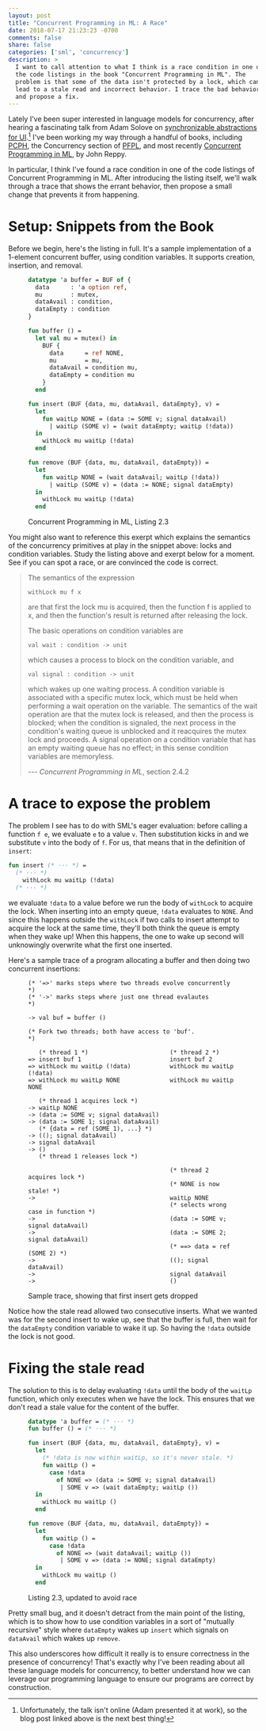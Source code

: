 ```yaml
---
layout: post
title: "Concurrent Programming in ML: A Race"
date: 2018-07-17 21:23:23 -0700
comments: false
share: false
categories: ['sml', 'concurrency']
description: >
  I want to call attention to what I think is a race condition in one of
  the code listings in the book "Concurrent Programming in ML". The
  problem is that some of the data isn't protected by a lock, which can
  lead to a stale read and incorrect behavior. I trace the bad behavior,
  and propose a fix.
---
```


Lately I've been super interested in language models for concurrency,
after hearing a fascinating talk from Adam Solove on [synchronizable
abstractions for UI].[^asolove] I've been working my way through a
handful of books, including [PCPH], the Concurrency section of [PFPL],
and most recently [Concurrent Programming in ML], by John Reppy.

[^asolove]: Unfortunately, the talk isn't online (Adam presented it at work), so the blog post linked above is the next best thing!

[synchronizable abstractions for UI]: https://medium.com/@asolove/synchronizable-abstractions-for-understandable-concurrency-64ae57cd61d1
[PCPH]: https://simonmar.github.io/pages/pcph.html
[PFPL]: http://www.cs.cmu.edu/~rwh/pfpl.html
[Concurrent Programming in ML]: http://www.cambridge.org/gb/academic/subjects/computer-science/distributed-networked-and-mobile-computing/concurrent-programming-ml?format=AR

In particular, I think I've found a race condition in one of the code
listings of Concurrent Programming in ML. After introducing the listing
itself, we'll walk through a trace that shows the errant behavior, then
propose a small change that prevents it from happening.

# Setup: Snippets from the Book

Before we begin, here's the listing in full. It's a sample
implementation of a 1-element concurrent buffer, using condition
variables. It supports creation, insertion, and removal.


<figure>

```{.sml .numberLines}
datatype 'a buffer = BUF of {
  data      : 'a option ref,
  mu        : mutex,
  dataAvail : condition,
  dataEmpty : condition
}

fun buffer () =
  let val mu = mutex() in
    BUF {
      data      = ref NONE,
      mu        = mu,
      dataAvail = condition mu,
      dataEmpty = condition mu
    }
  end

fun insert (BUF {data, mu, dataAvail, dataEmpty}, v) =
  let
    fun waitLp NONE = (data := SOME v; signal dataAvail)
      | waitLp (SOME v) = (wait dataEmpty; waitLp (!data))
  in
    withLock mu waitLp (!data)
  end

fun remove (BUF {data, mu, dataAvail, dataEmpty}) =
  let
    fun waitLp NONE = (wait dataAvail; waitLp (!data))
      | waitLp (SOME v) = (data := NONE; signal dataEmpty)
  in
    withLock mu waitLp (!data)
  end
```

<figcaption>Concurrent Programming in ML, Listing 2.3</figcaption>
</figure>

You might also want to reference this exerpt which explains the
semantics of the concurrency primitives at play in the snippet above:
locks and condition variables. Study the listing above and exerpt below
for a moment. See if you can spot a race, or are convinced the code is
correct.


> The semantics of the expression
>
> `withLock mu f x`
>
> are that first the lock mu is acquired, then the function f is applied
> to x, and then the function's result is returned after releasing the
> lock.
>
> The basic operations on condition variables are
>
> `val wait : condition -> unit`
>
> which causes a process to block on the condition variable, and
>
> `val signal : condition -> unit`
>
> which wakes up one waiting process. A condition variable is associated
> with a specific mutex lock, which must be held when performing a wait
> operation on the variable. The semantics of the wait operation are
> that the mutex lock is released, and then the process is blocked; when
> the condition is signaled, the next process in the condition's waiting
> queue is unblocked and it reacquires the mutex lock and proceeds. A
> signal operation on a condition variable that has an empty waiting
> queue has no effect; in this sense condition variables are memoryless.
>
> --- *Concurrent Programming in ML*, section 2.4.2

# A trace to expose the problem

The problem I see has to do with SML's eager evaluation: before calling
a function `f e`, we evaluate `e` to a value `v`. Then substitution
kicks in and we substitute `v` into the body of `f`. For us,
that means that in the definition of `insert`:

```sml
fun insert (* ··· *) =
  (* ··· *)
    withLock mu waitLp (!data)
  (* ··· *)
```

we evaluate `!data` to a value before we run the body of `withLock` to
acquire the lock. When inserting into an empty queue, `!data` evaluates
to `NONE`. And since this happens outside the `withLock` if two calls to
insert attempt to acquire the lock at the same time, they'll both think
the queue is empty when they wake up! When this happens, the one to wake
up second will unknowingly overwrite what the first one inserted.

Here's a sample trace of a program allocating a buffer and then
doing two concurrent insertions:

<figure class="wide">

```{.sml}
(* '=>' marks steps where two threads evolve concurrently  *)
(* '->' marks steps where just one thread evalautes        *)

-> val buf = buffer ()

(* Fork two threads; both have access to 'buf'.            *)

   (* thread 1 *)                       (* thread 2 *)
=> insert buf 1                         insert buf 2
=> withLock mu waitLp (!data)           withLock mu waitLp (!data)
=> withLock mu waitLp NONE              withLock mu waitLp NONE

   (* thread 1 acquires lock *)
-> waitLp NONE
-> (data := SOME v; signal dataAvail)
-> (data := SOME 1; signal dataAvail)
   (* {data = ref (SOME 1), ...} *)
-> ((); signal dataAvail)
-> signal dataAvail
-> ()
   (* thread 1 releases lock *)

                                        (* thread 2 acquires lock *)
                                        (* NONE is now stale! *)
->                                      waitLp NONE
                                        (* selects wrong case in function *)
->                                      (data := SOME v; signal dataAvail)
->                                      (data := SOME 2; signal dataAvail)
                                        (* ==> data = ref (SOME 2) *)
->                                      ((); signal dataAvail)
->                                      signal dataAvail
->                                      ()
```

<figcaption>Sample trace, showing that first insert gets dropped</figcaption>
</figure>

Notice how the stale read allowed two consecutive inserts. What we
wanted was for the second insert to wake up, see that the buffer is
full, then wait for the `dataEmpty` condition variable to wake it up.
So having the `!data` outside the lock is not good.


# Fixing the stale read

The solution to this is to delay evaluating `!data` until the body of the
`waitLp` function, which only executes when we have the lock. This
ensures that we don't read a stale value for the content of the buffer.

<figure>

```{.sml .numberLines}
datatype 'a buffer = (* ··· *)
fun buffer () = (* ··· *)

fun insert (BUF {data, mu, dataAvail, dataEmpty}, v) =
  let
    (* !data is now within waitLp, so it's never stale. *)
    fun waitLp () =
      case !data
        of NONE => (data := SOME v; signal dataAvail)
         | SOME v => (wait dataEmpty; waitLp ())
  in
    withLock mu waitLp ()
  end

fun remove (BUF {data, mu, dataAvail, dataEmpty}) =
  let
    fun waitLp () =
      case !data
        of NONE => (wait dataAvail; waitLp ())
         | SOME v => (data := NONE; signal dataEmpty)
  in
    withLock mu waitLp ()
  end
```

<figcaption>Listing 2.3, updated to avoid race</figcaption>
</figure>

Pretty small bug, and it doesn't detract from the main point of the
listing, which is to show how to use condition variables in a sort of
"mutually recursive" style where `dataEmpty` wakes up `insert` which
signals on `dataAvail` which wakes up `remove`.

This also underscores how difficult it really is to ensure correctness
in the presence of concurrency! That's exactly why I've been reading
about all these language models for concurrency, to better understand
how we can leverage our programming language to ensure our programs are
correct by construction.

<!-- vim:tw=72
-->
